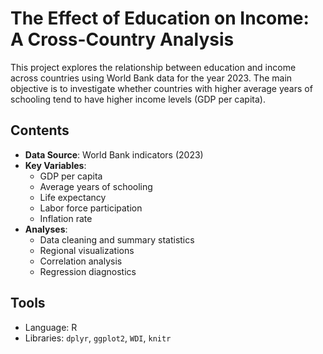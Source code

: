 # The Effect of Education on Income: A Cross-Country Analysis

This project explores the relationship between education and income across countries using World Bank data for the year 2023. The main objective is to investigate whether countries with higher average years of schooling tend to have higher income levels (GDP per capita).

## Contents

- **Data Source**: World Bank indicators (2023)
- **Key Variables**:
  - GDP per capita
  - Average years of schooling
  - Life expectancy
  - Labor force participation
  - Inflation rate
- **Analyses**:
  - Data cleaning and summary statistics
  - Regional visualizations
  - Correlation analysis
  - Regression diagnostics

## Tools

- Language: R
- Libraries: `dplyr`, `ggplot2`, `WDI`, `knitr`
